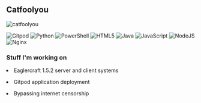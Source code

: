 ## Catfoolyou
<p><img  src="https://github-readme-stats.vercel.app/api/top-langs?username=catfoolyou&show_icons=true&theme=dark&locale=en&langs_count=10&layout=compact" alt="catfoolyou" /></p>

![Gitpod](https://img.shields.io/badge/gitpod-f06611.svg?style=for-the-badge&logo=gitpod&logoColor=white)
  ![Python](https://img.shields.io/badge/python-3670A0?style=for-the-badge&logo=python&logoColor=ffdd54)
  ![PowerShell](https://img.shields.io/badge/PowerShell-%235391FE.svg?style=for-the-badge&logo=powershell&logoColor=white)
  ![HTML5](https://img.shields.io/badge/html5-%23E34F26.svg?style=for-the-badge&logo=html5&logoColor=white)
  ![Java](https://img.shields.io/badge/java-%23ED8B00.svg?style=for-the-badge&logo=openjdk&logoColor=white)
  ![JavaScript](https://img.shields.io/badge/javascript-%23323330.svg?style=for-the-badge&logo=javascript&logoColor=%23F7DF1E)
  ![NodeJS](https://img.shields.io/badge/node.js-6DA55F?style=for-the-badge&logo=node.js&logoColor=white)
  ![Nginx](https://img.shields.io/badge/nginx-%23009639.svg?style=for-the-badge&logo=nginx&logoColor=white)


<h3 align="left">Stuff I'm working on</h3>
    <p><li>Eaglercraft 1.5.2 server and client systems</li></p>
    <p><li>Gitpod application deployment</li></p>
    <p><li>Bypassing internet censorship</li></p>

